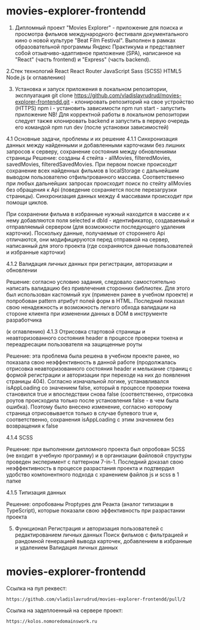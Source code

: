 # movies-explorer-frontendd
1. Дипломный проект "Movies Explorer" - приложение для поиска и просмотра фильмов международного фестиваля документального кино о новой культуре "Beat Film Festival". Выполнен в рамках образовательной программы Яндекс Практикума и представляет собой отзывчиво-адаптивное приложение (SPA), написанное на "React" (часть frontend) и "Express" (часть backend).

2.Стек технологий
React React Router JavaScript Sass (SCSS) HTML5 Node.js
(к оглавлению)

3. Установка и запуск приложения в локальном репозитории, эксплуатация
git clone https://github.com/vladislavrudrud/movies-explorer-frontendd.git - клонировать репозиторий на свое устройство (HTTPS)
npm i - установить зависимости
npm run start - запустить приложение
NB! Для корректной работы в локальном репозитории следует также клонировать backend и запустить в первую очередь его командой npm run dev (после установки зависимостей)

4.1 Основные задачи, проблемы и их решение
4.1.1 Синхронизация данных между найденными и добавленными карточками без лишних запросов к серверу, сохранение состояния между обновлениями страницы
Решение: созданы 4 стейта - allMovies, filteredMovies, savedMovies, filteredSavedMovies. При первом поиске происходит сохранение всех найденных фильмов в localStorage с дальнейшим выводом пользователю отфильтрованного массива. Соответственно при любых дальнейших запросах происходит поиск по стейту allMovies без обращения к Api (поведение сохраняется после перезагрузки страницы). Синхронизация данных между 4 массивами происходит при помощи циклов.

При сохранении фильма в избранные нужный находится в массиве и к нему добавляются поля selected и dbId - идентификатор, создаваемый и отправляемый сервером (для возможности последующего удаления карточки). Поскольку данные, получаемые от стороннего Api отличаются, они модифицируются перед отправкой на сервер, написанный для этого проекта (где сохраняются данные пользователей и избранные карточки)

4.1.2 Валидация личных данных при регистрации, авторизации и обновлении

Решение: согласно условию задания, следовало самостоятельно написать валидацию без привлечения сторонних библиотек. Для этого был использован кастомный хук (применен ранее в учебном проекте) и попробован pattern атрибут полей форм в HTML. Последний показал свою ненадежность и возможность легкого обхода валидации на стороне клиента при изменении данных в DOM в инструменте разработчика

(к оглавлению)
4.1.3 Отрисовка стартовой страницы и неавторизованного состояния header в процессе проверки токена и переадресации пользователя на защищенные роуты

Решение: эта проблема была решена в учебном проекте ранее, но показала свою неэффективность в данной работе (продолжалась отрисовка неавторизованного состояния header и мелькание страниц с формой регистрации и авторизации при переходе на них до появления страницы 404). Согласно изначальной логике, устанавливался isAppLoading со значением false, который в процессе проверки токена становился true и впоследствии снова false (соответственно, отрисовка роутов происходила только после установления false - в чем была ошибка). Поэтому было внесено изменение, согласно которому страница отрисовывается только в случае булевого true и, соответственно, сохранения isAppLoading с этим значением без возвращения к false

4.1.4 SCSS

Решение: при выполнении дипломного проекта был опробован SCSS (не входит в учебную программу) и в организации файловой структуры проведен эксперимент с паттерном 7-in-1. Последний доказал свою неэффективность в процессе разрастания проекта и подтвердил удобство компонентного подхода с хранением файлов js и scss в 1 папке

4.1.5 Типизация данных

Решение: опробованы Proptypes для Реакта (аналог типизации в TypeScript), которые показали свою эффективность при разрастании проекта

5. Функционал
Регистрация и авторизация пользователей с редактированием личных данных
Поиск фильмов с фильтрацией и рандомной генерацией вывода карточек, добавлением в избранные и удалением
Валидация личных данных



# movies-explorer-frontendd
Ссылка на пул реквест:
```
https://github.com/vladislavrudrud/movies-explorer-frontendd/pull/2
```
Ссылка на задеплоенный на сервере проект:
```
https://kolos.nomoredomainswork.ru
```
